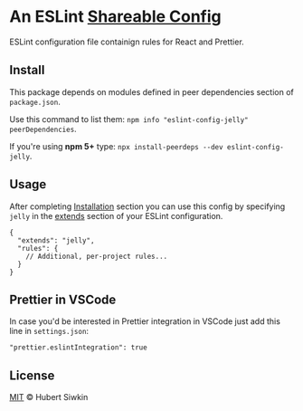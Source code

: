 # An ESLint [Shareable Config](https://eslint.org/docs/developer-guide/shareable-configs)

ESLint configuration file containign rules for React and Prettier.

## Install

This package depends on modules defined in peer dependencies section of `package.json`.


Use this command to list them: `npm info "eslint-config-jelly" peerDependencies`.


If you're using **npm 5+** type: `npx install-peerdeps --dev eslint-config-jelly`.

## Usage

After completing [Installation](#install) section you can use this config by specifying `jelly` in the [extends](https://eslint.org/docs/user-guide/configuring#extending-configuration-files) section of your ESLint configuration.

```
{
  "extends": "jelly",
  "rules": {
    // Additional, per-project rules...
  }
}
```

## Prettier in VSCode

In case you'd be interested in Prettier integration in VSCode just add this line in `settings.json`:

`"prettier.eslintIntegration": true`

## License

[MIT](LICENSE) © Hubert Siwkin
